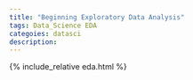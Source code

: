 ```yaml
---
title: "Beginning Exploratory Data Analysis"  
tags: Data_Science EDA
categoies: datasci
description: 
---
```



{% include_relative eda.html %}
